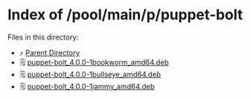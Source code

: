 
# Index of /pool/main/p/puppet-bolt
Files in this directory:
- ⤴ [Parent Directory](../)
- 🗒 [puppet-bolt_4.0.0-1bookworm_amd64.deb](puppet-bolt_4.0.0-1bookworm_amd64.deb)
- 🗒 [puppet-bolt_4.0.0-1bullseye_amd64.deb](puppet-bolt_4.0.0-1bullseye_amd64.deb)
- 🗒 [puppet-bolt_4.0.0-1jammy_amd64.deb](puppet-bolt_4.0.0-1jammy_amd64.deb)

